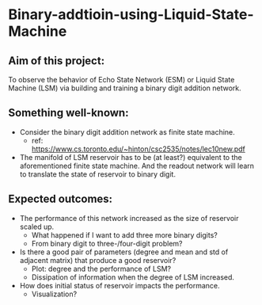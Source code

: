 # Binary-addtioin-using-Liquid-State-Machine

## Aim of this project:
 To observe the behavior of Echo State Network (ESM) or Liquid State Machine (LSM) via building and training a binary digit addition network.
 
## Something well-known:
- Consider the binary digit addition network as finite state machine. 
  - ref: https://www.cs.toronto.edu/~hinton/csc2535/notes/lec10new.pdf  
- The manifold of LSM reservoir has to be (at least?) equivalent to the aforementioned finite state machine. And the readout network will learn to translate the state of reservoir to binary digit.

## Expected outcomes:
- The performance of this network increased as the size of reservoir scaled up.
  - What happened if I want to add three more binary digits?
  - From binary digit to three-/four-digit problem?
- Is there a good pair of parameters (degree and mean and std of adjacent matrix) that produce a good reservoir? 
  - Plot: degree and the performance of LSM? 
  - Dissipation of information when the degree of LSM increased.
- How does initial status of reservoir impacts the performance.
  - Visualization?
